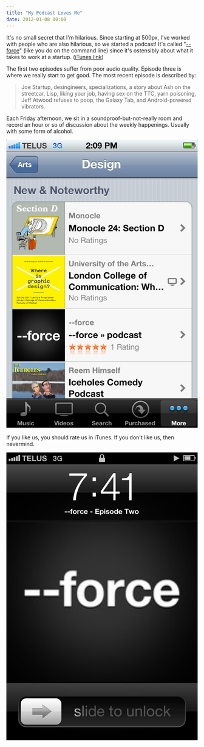 ```yaml
---
title: "My Podcast Loves Me"
date: 2012-01-08 00:00
---
```


<import><p>It's no small secret that I'm hilarious. Since starting at 500px, I've worked with people who are also hilarious, so we started a podcast! It's called "<a href="http://dashdashforce.me/" target="_blank">--force</a>" (like you do on the command line) since it's ostensibly about what it takes to work at a startup. (<a href="http://itunes.apple.com/us/podcast//id486218686" target="_blank">iTunes link</a>)</p>
<p>The first two episodes suffer from poor audio quality. Episode three is where we really start to get good. The most recent episode is described by:</p>
<blockquote><p>Joe Startup, desingineers, specializations, a story about Ash on the streetcar, Lisp, liking your job, having sex on the TTC, yarn poisoning, Jeff Atwood refuses to poop, the Galaxy Tab, and Android-powered vibrators.</p></blockquote>
<p>Each Friday afternoon, we sit in a soundproof-but-not-really room and record an hour or so of discussion about the weekly happenings. Usually with some form of alcohol.</p>
<img src="/img/import/blog/2012/01/my-podcast-loves-me/E5030DBEEB8D44E9AFF8FEBAF744B543.png" class="img-responsive"><p>If you like us, you should rate us in iTunes. If you don't like us, then nevermind.</p>
<img src="/img/import/blog/2012/01/my-podcast-loves-me/C0A05AB96EE7485889DB7A88C7FA6ED3.png" class="img-responsive"></import>

<!-- more -->

